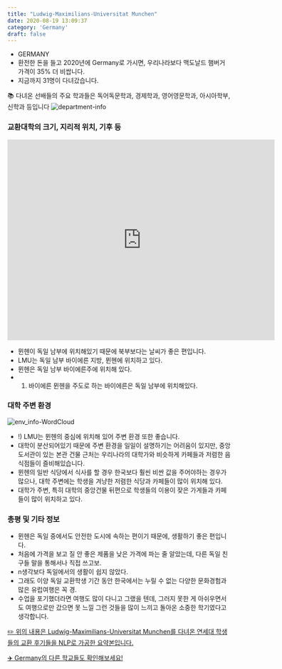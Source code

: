 ```yaml
---
title: "Ludwig-Maximilians-Universitat Munchen"
date: 2020-08-19 13:09:37
category: 'Germany'
draft: false
---
```



* GERMANY
* 환전한 돈을 들고 2020년에 Germany로 가시면, 우리나라보다 맥도날드 햄버거 가격이 35% 더 비쌉니다.
* 지금까지 31명이 다녀갔습니다. 


📚 다녀온 선배들의 주요 학과들은 독어독문학과, 경제학과, 영어영문학과, 아시아학부, 신학과 등입니다
![department-info](../plots/DE000008.png)
### 교환대학의 크기, 지리적 위치, 기후 등
<iframe
width="600"
height="450"
frameborder="0" style="border:0"
src="https://www.google.com/maps/embed/v1/place?key=AIzaSyC9e1AME-pVmWC4hBpFdu5S4dKzyepa3HQ&q=Ludwig-Maximilians-Universitat+Munchen&center=48.1483061,11.5729663&zoom=14" allowfullscreen>
</iframe>

* 뮌헨이 독일 남부에 위치해있기 때문에 북부보다는 날씨가 좋은 편입니다.
* LMU는 독일 남부 바이에른 지방, 뮌헨에 위치하고 있다.
* 뮌헨은 독일 남부 바이에른주에 위치해 있다.
* 1. 바이에른 뮌헨을 주도로 하는 바이에른은 독일 남부에 위치해있다.


### 대학 주변 환경

![env_info-WordCloud](../univ_wordclouds_okt/env_info/DE000008_env_info_okt.png)

* !) LMU는 뮌헨의 중심에 위치해 있어 주변 환경 또한 좋습니다.
* 대학이 분산되어있기 때문에 주변 환경을 일일이 설명하기는 어려움이 있지만, 중앙 도서관이 있는 본관 건물 근처는 우리나라의 대학가와 비슷하게 카페들과 저렴한 음식점들이 즐비해있습니다.
* 뮌헨의 일반 식당에서 식사를 할 경우 한국보다 훨씬 비싼 값을 주어야하는 경우가 많으나, 대학 주변에는 학생을 겨냥한 저렴한 식당과 카페들이 많이 위치해 있다.
* 대학가 주변, 특히 대학의 중앙건물 뒤편으로 학생들의 이용이 잦은 가게들과 카페들이 많이 위치하고 있다.


### 총평 및 기타 정보 
* 뮌헨은 독일 중에서도 안전한 도시에 속하는 편이기 때문에, 생활하기 좋은 편입니다.
* 처음에 가격을 보고 질 안 좋은 제품을 낮은 가격에 파는 줄 알았는데, 다른 독일 친구들 말을 통해서나 직접 쓰고보.
* n생각보다 독일에서의 생활이 쉽지 않았다.
* 그래도 이양 독일 교환학생 기간 동안 한국에서는 누릴 수 없는 다양한 문화경험과 많은 유럽여행은 꼭 경.
* 수업을 포기했더라면 여행도 많이 다니고 그랬을 텐데, 그러지 못한 게 아쉬우면서도 여행으로만 갔으면 못 느낄 그런 것들을 많이 느끼고 돌아온 소중한 학기였다고 생각합니다.


[✏️ 위의 내용은 Ludwig-Maximilians-Universitat Munchen를 다녀온 연세대 학생들의 교환 후기들을 NLP로 가공한 요약본입니다.](http://oia.yonsei.ac.kr/partner/expReport.asp?ucode=DE000008&bgbn=A)

[✈️ Germany의 다른 학교들도 확인해보세요!](https://yonsei-exchange.netlify.app/?category=Germany)
